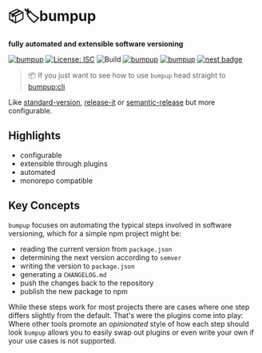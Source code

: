 # 📦🏷bumpup
**fully automated and extensible software versioning**

[![bumpup](https://img.shields.io/badge/%F0%9F%93%A6-bumpup-informational)](https:/github.com/danielr1996/bumpup)
[![License: ISC](https://img.shields.io/badge/License-ISC-blue.svg)](https://opensource.org/licenses/ISC)
![Build](https://github.com/danielr1996/bumpup-deno/workflows/Build/badge.svg)
[![bumpup](https://img.shields.io/badge/deno-v1.7.5-green.svg?style=round-square&logo=deno)](https:/github.com/danielr1996/bumpup)
[![bumpup](https://img.shields.io/badge/deno-v1.7.5-green.svg?style=round-square&logo=deno)](https:/github.com/danielr1996/bumpup)
[![nest badge](https://nest.land/badge-block.svg)](https://nest.land/package/your-module)

[comment]: <> ([![codecov]&#40;https://codecov.io/gh/danielr1996/bumpup-deno/branch/master/graph/badge.svg&#41;]&#40;https://codecov.io/gh/danielr1996/bumpup-deno&#41;)

[comment]: <> ([![HitCount]&#40;http://hits.dwyl.com/danielr1996/bumpup-deno.svg&#41;]&#40;http://hits.dwyl.com/danielr1996/bumpup-deno&#41;)

> 📦 If you just want to see how to use `bumpup` head straight to [bumpup:cli](packages/cli/README.md)

Like
[standard-version](https://github.com/conventional-changelog/standard-version#readme),
[release-it](https://github.com/release-it/release-it#readme) or
[semantic-release](https://github.com/semantic-release/semantic-release)
but more configurable.

## Highlights
- configurable
- extensible through plugins
- automated
- monorepo compatible

## Key Concepts
`bumpup` focuses on automating the typical steps involved in software versioning, which for a simple npm project might be:
- reading the current version from `package.json`
- determining the next version according to `semver`
- writing the version to `package.json`
- generating a `CHANGELOG.md`
- push the changes back to the repository
- publish the new package to npm

While these steps work for most projects there are cases where one step differs slightly from the default.
That's were the plugins come into play: Where other tools promote an *opinionated* style of how each step should look `bumpup`
allows you to easily swap out plugins or even write your own if your use cases is not supported.


